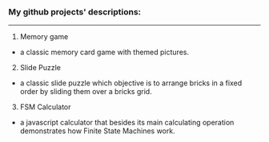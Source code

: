### My github projects' descriptions:
----
1. Memory game
- a classic memory card game with themed pictures. 
2. Slide Puzzle
- a classic slide puzzle which objective is to arrange bricks in a fixed order by sliding them over a bricks grid.  
3. FSM Calculator
- a javascript calculator that besides its main calculating operation demonstrates how Finite State Machines work.

